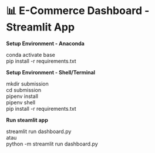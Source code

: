 # 📊 **E-Commerce Dashboard - Streamlit App**  

**Setup Environment - Anaconda**

conda activate base  
pip install -r requirements.txt

**Setup Environment - Shell/Terminal**

mkdir submission  
cd submission  
pipenv install  
pipenv shell  
pip install -r requirements.txt

**Run steamlit app**

streamlit run dashboard.py  
atau  
python -m streamlit run dashboard.py
